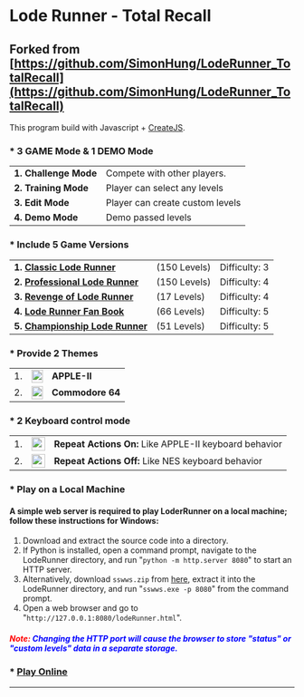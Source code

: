 Lode Runner - Total Recall
=======================================
## Forked from [https://github.com/SimonHung/LodeRunner_TotalRecall](https://github.com/SimonHung/LodeRunner_TotalRecall)

This program build with Javascript + [CreateJS](http://www.createjs.com).

### * 3 GAME Mode & 1 DEMO Mode
<table>
<tr>
<td><b>1. Challenge Mode</b></td> 
<td>Compete with other players.</td>
</tr>
<tr>
<td><b>2. Training Mode</b></td> 
<td>Player can select any levels</td>
</tr>
<tr>
<td><b>3. Edit Mode</b></td> 
<td>Player can create custom levels</td>
</tr>
<tr>
<td><b>4. Demo Mode</b></td> 
<td>Demo passed levels</td>
</tr>

</table>

### * Include 5 Game Versions
<table>
<tr>
<td><b>1. <a target="_blank" href="https://en.wikipedia.org/wiki/Lode_Runner">Classic Lode Runner</a></b></td>
<td>(150 Levels)</td>
<td>Difficulty: 3</td>
</tr>

<tr>
<td><b>2. <a target="_blank" href="http://www.gb64.com/game.php?id=5906&d=42">Professional Lode Runner</a></b></td> 
<td>(150 Levels)</td>
<td>Difficulty: 4</td>
</tr>

<tr>
<td><b>3. <a target="_blank" href="http://www.vizzed.com/play/revenge-of-lode-runner-appleii-online-apple-ii-6223-game">Revenge of Lode Runner</a></b></td> 
<td>(17 Levels)</td>
<td>Difficulty: 4</td>
</tr>

<tr>
<td><b>4. <a target="_blank" href="http://www.spoonbillsoftware.com.au/loderunner.htm">Lode Runner Fan Book</a></b></td> 
<td>(66 Levels)</td>
<td>Difficulty: 5</td>
</tr>

<tr>
<td><b>5. <a target="_blank" href="https://en.wikipedia.org/wiki/Championship_Lode_Runner">Championship Lode Runner</a></b></td> 
<td>(51 Levels)</td>
<td>Difficulty: 5</td>
</tr>
</table>

### * Provide 2 Themes
<table>
<tr>
<td valign="middle">1.</td>
<td valign="middle"><img src="image/apple2.png" height="23" width="20"></td>
<td><b>APPLE-II</b></td> 
</tr>
<tr>
<td valign="middle">2.</td>
<td valign="middle"><img src="image/commodore64.png" height="23" width="20"></td>
<td valign="middle"><b>Commodore 64</b></td> 
</tr>
</table>

### * 2 Keyboard control mode

<table>
<tr>
<td valign="middle">1.</td>
<td valign="middle"><img src="image/repeatOn.png" height="24" width="24"></td>
<td valign="middle"><b>Repeat Actions On:</b> Like APPLE-II keyboard behavior</td> 
</tr>
<tr>
<td valign="middle">2.</td>
<td valign="middle"><img src="image/repeatOff.png" height="24" width="24"></td>
<td valign="middle"><b>Repeat Actions Off:</b> Like NES keyboard behavior</td> 
</tr>
</table>

### * Play on a Local Machine
#### A simple web server is required to play LoderRunner on a local machine; follow these instructions for Windows:
1. Download and extract the source code into a directory.
2. If Python is installed, open a command prompt, navigate to the LodeRunner directory, and run "`python -m http.server 8080`" to start an HTTP server.
3. Alternatively, download `sswws.zip` from [here](https://github.com/faustinoaq/sswws/releases/tag/v0.1.0), extract it into the LodeRunner directory, and run "`sswws.exe -p 8080`" from the command prompt.
4. Open a web browser and go to "`http://127.0.0.1:8080/lodeRunner.html`".
#####  <font color="red">Note:</font><font color="blue"> Changing the HTTP port will cause the browser to store "status" or "custom levels" data in a separate storage.</font>

### * <a target="_blank" href="https://simonhung.github.io/LodeRunner_TotalRecall/lodeRunner.html">Play Online</a>
------------------------------------
